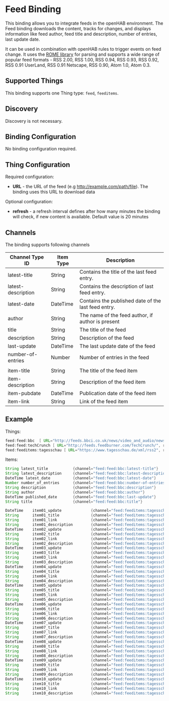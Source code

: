 # Feed Binding

This binding allows you to integrate feeds in the openHAB environment.
The Feed binding downloads the content, tracks for changes, and displays information like feed author, feed title and description, number of entries, last update date.

It can be used in combination with openHAB rules to trigger events on feed change.
It uses the [ROME library](https://rometools.github.io/rome/index.html) for parsing
and supports a wide range of popular feed formats - RSS 2.00, RSS 1.00, RSS 0.94, RSS 0.93, RSS 0.92, RSS 0.91 UserLand,
RSS 0.91 Netscape, RSS 0.90, Atom 1.0, Atom 0.3.

## Supported Things

This binding supports one Thing type: `feed`, `feeditems`.

## Discovery

Discovery is not necessary.

## Binding Configuration

No binding configuration required.

## Thing Configuration

Required configuration:

- **URL** - the URL of the feed (e.g <http://example.com/path/file>). The binding uses this URL to download data

Optional configuration:

- **refresh** - a refresh interval defines after how many minutes the binding will check, if new content is available. Default value is 20 minutes

## Channels

The binding supports following channels

| Channel Type ID    | Item Type | Description                                         |
|--------------------|-----------|-----------------------------------------------------|
| latest-title       | String    | Contains the title of the last feed entry.          |
| latest-description | String    | Contains the description of last feed entry.        |
| latest-date        | DateTime  | Contains the published date of the last feed entry. |
| author             | String    | The name of the feed author, if author is present   |
| title              | String    | The title of the feed                               |
| description        | String    | Description of the feed                             |
| last-update        | DateTime  | The last update date of the feed                    |
| number-of-entries  | Number    | Number of entries in the feed                       |
|                    |           |                                                     |
| item-title         | String    | The title of the feed item                          |
| item-description   | String    | Description of the feed item                        |
| item-pubdate       | DateTime  | Publication date of the feed item                   |
| item-link          | String    | Link of the feed item                               |


## Example

Things:

```java
feed:feed:bbc  [ URL="http://feeds.bbci.co.uk/news/video_and_audio/news_front_page/rss.xml?edition=uk"]
feed:feed:techCrunch [ URL="http://feeds.feedburner.com/TechCrunch/", refresh=60]
feed:feeditems:tagesschau [ URL="https://www.tagesschau.de/xml/rss2", refresh=30]
```

Items:

```java
String latest_title           {channel="feed:feed:bbc:latest-title"}
String latest_description     {channel="feed:feed:bbc:latest-description"}
DateTime latest_date          {channel="feed:feed:bbc:latest-date"}
Number number_of_entries      {channel="feed:feed:bbc:number-of-entries"}
String description            {channel="feed:feed:bbc:description"}
String author                 {channel="feed:feed:bbc:author"}
DateTime published_date       {channel="feed:feed:bbc:last-update"}
String title                  {channel="feed:feed:bbc:title"}

DateTime    item01_update             {channel="feed:feeditems:tagesschau:item01#item-pubdate"}
String      item01_title              {channel="feed:feeditems:tagesschau:item01#item-title"}
String      item01_link               {channel="feed:feeditems:tagesschau:item01#item-link"}
String      item01_description        {channel="feed:feeditems:tagesschau:item01#item-description"}
DateTime    item02_update             {channel="feed:feeditems:tagesschau:item02#item-pubdate"}
String      item02_title              {channel="feed:feeditems:tagesschau:item02#item-title"}
String      item02_link               {channel="feed:feeditems:tagesschau:item02#item-link"}
String      item02_description        {channel="feed:feeditems:tagesschau:item02#item-description"}
DateTime    item03_update             {channel="feed:feeditems:tagesschau:item03#item-pubdate"}
String      item03_title              {channel="feed:feeditems:tagesschau:item03#item-title"}
String      item03_link               {channel="feed:feeditems:tagesschau:item03#item-link"}
String      item03_description        {channel="feed:feeditems:tagesschau:item03#item-description"}
DateTime    item04_update             {channel="feed:feeditems:tagesschau:item04#item-pubdate"}
String      item04_title              {channel="feed:feeditems:tagesschau:item04#item-title"}
String      item04_link               {channel="feed:feeditems:tagesschau:item04#item-link"}
String      item04_description        {channel="feed:feeditems:tagesschau:item04#item-description"}
DateTime    item05_update             {channel="feed:feeditems:tagesschau:item05#item-pubdate"}
String      item05_title              {channel="feed:feeditems:tagesschau:item05#item-title"}
String      item05_link               {channel="feed:feeditems:tagesschau:item05#item-link"}
String      item05_description        {channel="feed:feeditems:tagesschau:item05#item-description"}
DateTime    item06_update             {channel="feed:feeditems:tagesschau:item06#item-pubdate"}
String      item06_title              {channel="feed:feeditems:tagesschau:item06#item-title"}
String      item06_link               {channel="feed:feeditems:tagesschau:item06#item-link"}
String      item06_description        {channel="feed:feeditems:tagesschau:item06#item-description"}
DateTime    item07_update             {channel="feed:feeditems:tagesschau:item07#item-pubdate"}
String      item07_title              {channel="feed:feeditems:tagesschau:item07#item-title"}
String      item07_link               {channel="feed:feeditems:tagesschau:item07#item-link"}
String      item07_description        {channel="feed:feeditems:tagesschau:item07#item-description"}
DateTime    item08_update             {channel="feed:feeditems:tagesschau:item08#item-pubdate"}
String      item08_title              {channel="feed:feeditems:tagesschau:item08#item-title"}
String      item08_link               {channel="feed:feeditems:tagesschau:item08#item-link"}
String      item08_description        {channel="feed:feeditems:tagesschau:item08#item-description"}
DateTime    item09_update             {channel="feed:feeditems:tagesschau:item09#item-pubdate"}
String      item09_title              {channel="feed:feeditems:tagesschau:item09#item-title"}
String      item09_link               {channel="feed:feeditems:tagesschau:item09#item-link"}
String      item09_description        {channel="feed:feeditems:tagesschau:item09#item-description"}
DateTime    item10_update             {channel="feed:feeditems:tagesschau:item10#item-pubdate"}
String      item10_title              {channel="feed:feeditems:tagesschau:item10#item-title"}
String      item10_link               {channel="feed:feeditems:tagesschau:item10#item-link"}
String      item10_description        {channel="feed:feeditems:tagesschau:item10#item-description"}
```
